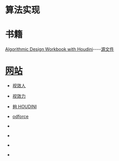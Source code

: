 # 算法实现

# 书籍
[Algorithmic Design Workbook with Houdini](https://github.com/all-in-one-houdini/Houdini_Algorithmic/blob/main/Algorithm_Implementation/Algorithmic%20Design%20Workbook%20with%20Houdini-%E5%B7%B2%E5%8E%8B%E7%BC%A9.pdf)----[源文件](https://github.com/all-in-one-houdini/AlgorithmicDesignWorkbookWithHoudini)


# [网站](https://github.com/all-in-one-houdini/Houdini_Algorithmic/blob/main/Algorithm_Implementation.md)

* [视效人](https://www.vfx.ren/)

* [视效力](https://www.vfxforce.cn/)

* [夠 HOUDINI
](http://www.gohoudini.net/)

* [odforce](https://forums.odforce.net/)

* []()

* []()

* []()

* []()
